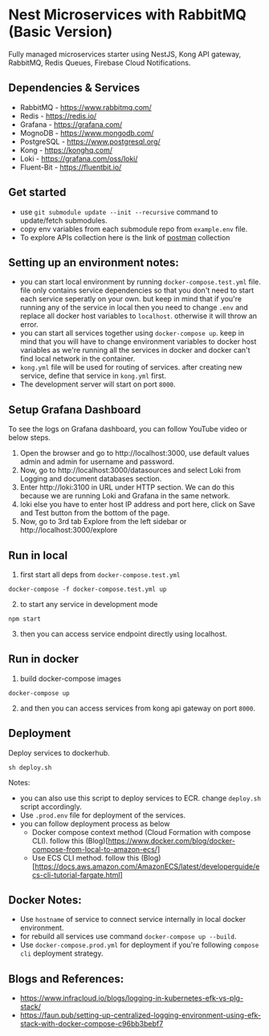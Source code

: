 # Nest Microservices with RabbitMQ (Basic Version)
Fully managed microservices starter using NestJS, Kong API gateway, RabbitMQ, Redis Queues, Firebase Cloud Notifications.

## Dependencies & Services
- RabbitMQ - https://www.rabbitmq.com/
- Redis - https://redis.io/
- Grafana - https://grafana.com/
- MognoDB - https://www.mongodb.com/
- PostgreSQL - https://www.postgresql.org/
- Kong - https://konghq.com/
- Loki - https://grafana.com/oss/loki/
- Fluent-Bit - https://fluentbit.io/
## Get started
- use `git submodule update --init --recursive` command to update/fetch submodules.
- copy env variables from each submodule repo from `example.env` file. 
- To explore APIs collection here is the link of [postman](https://www.getpostman.com/collections/d1dccb090ce55fe39f0a) collection

## Setting up an environment notes:
- you can start local environment by running `docker-compose.test.yml` file. file only contains service dependencies so that you don't need to start each service seperatly on your own. but keep in mind that if you're running any of the service in local then you need to change `.env` and replace all docker host variables to `localhost`. otherwise it will throw an error. 
- you can start all services together using `docker-compose up`. keep in mind that you will have to change environment variables to docker host variables as we're running all the services in docker and docker can't find local network in the container.
- `kong.yml` file will be used for routing of services. after creating new service, define that service in `kong.yml` first.
- The development server will start on port `8000`. 

## Setup Grafana Dashboard
To see the logs on Grafana dashboard, you can follow YouTube video or below steps.
1. Open the browser and go to http://localhost:3000, use default values admin and admin for username and password.
2. Now, go to http://localhost:3000/datasources and select Loki from Logging and document databases section.
3. Enter http://loki:3100 in URL under HTTP section. We can do this because we are running Loki and Grafana in the same network.
4. loki else you have to enter host IP address and port here, click on Save and Test button from the bottom of the page.
5. Now, go to 3rd tab Explore from the left sidebar or http://localhost:3000/explore

## Run in local

1. first start all deps from `docker-compose.test.yml`
```
docker-compose -f docker-compose.test.yml up 
```

2. to start any service in development mode
```
npm start
```

3. then you can access service endpoint directly using localhost.

## Run in docker 

1. build docker-compose images 
```
docker-compose up 
```
2. and then you can access services from kong api gateway on port `8000`. 

## Deployment

Deploy services to dockerhub.
```
sh deploy.sh
```
Notes:
- you can also use this script to deploy services to ECR. change `deploy.sh` script accordingly.
- Use `.prod.env` file for deployment of the services. 
- you can follow deployment process as below
  - Docker compose context method (Cloud Formation with compose CLI). follow this (Blog)[https://www.docker.com/blog/docker-compose-from-local-to-amazon-ecs/] 
  - Use ECS CLI method. follow this (Blog)[https://docs.aws.amazon.com/AmazonECS/latest/developerguide/ecs-cli-tutorial-fargate.html]
## Docker Notes:
- Use `hostname` of service to connect service internally in local docker environment.
- for rebuild all services use command `docker-compose up --build`.  
- Use `docker-compose.prod.yml` for deployment if you're following `compose cli` deployment strategy.

## Blogs and References:
- https://www.infracloud.io/blogs/logging-in-kubernetes-efk-vs-plg-stack/
- https://faun.pub/setting-up-centralized-logging-environment-using-efk-stack-with-docker-compose-c96bb3bebf7







